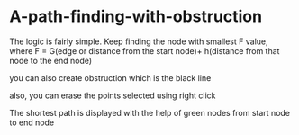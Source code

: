 # A-path-finding-with-obstruction

The logic is fairly simple. Keep finding the node with smallest F value, where F = G(edge or distance from the start node)+ h(distance from that node to the end node)

you can also create obstruction which is the black line 

also, you can erase the points selected using right click

The shortest path is displayed with the help of green nodes from start node to end node


